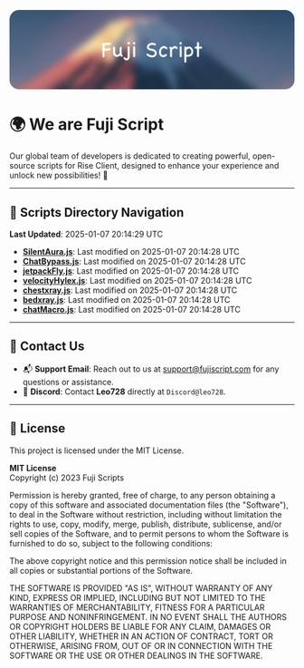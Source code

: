 ![Banner](.github/b.webp)

# 🌍 **We are Fuji Script**

Our global team of developers is dedicated to creating powerful, open-source scripts for Rise Client, designed to enhance your experience and unlock new possibilities! 🌟

---
<!-- SCRIPTS_NAVIGATION_START -->
## 📂 **Scripts Directory Navigation**

**Last Updated**: 2025-01-07 20:14:29 UTC

- **[SilentAura.js](scripts/SilentAura.js)**: Last modified on 2025-01-07 20:14:28 UTC
- **[ChatBypass.js](scripts/ChatBypass.js)**: Last modified on 2025-01-07 20:14:28 UTC
- **[jetpackFly.js](scripts/jetpackFly.js)**: Last modified on 2025-01-07 20:14:28 UTC
- **[velocityHylex.js](scripts/velocityHylex.js)**: Last modified on 2025-01-07 20:14:28 UTC
- **[chestxray.js](scripts/chestxray.js)**: Last modified on 2025-01-07 20:14:28 UTC
- **[bedxray.js](scripts/bedxray.js)**: Last modified on 2025-01-07 20:14:28 UTC
- **[chatMacro.js](scripts/chatMacro.js)**: Last modified on 2025-01-07 20:14:28 UTC

<!-- SCRIPTS_NAVIGATION_END -->

---

## 💬 **Contact Us**  
- 📬 **Support Email**: Reach out to us at [support@fujiscript.com](mailto:support@fujiscript.com) for any questions or assistance.  
- 💬 **Discord**: Contact **Leo728** directly at `Discord@leo728`.

---

## 📜 **License**

This project is licensed under the MIT License.  

**MIT License**  
Copyright (c) 2023 Fuji Scripts  

Permission is hereby granted, free of charge, to any person obtaining a copy of this software and associated documentation files (the "Software"), to deal in the Software without restriction, including without limitation the rights to use, copy, modify, merge, publish, distribute, sublicense, and/or sell copies of the Software, and to permit persons to whom the Software is furnished to do so, subject to the following conditions:  

The above copyright notice and this permission notice shall be included in all copies or substantial portions of the Software.  

THE SOFTWARE IS PROVIDED "AS IS", WITHOUT WARRANTY OF ANY KIND, EXPRESS OR IMPLIED, INCLUDING BUT NOT LIMITED TO THE WARRANTIES OF MERCHANTABILITY, FITNESS FOR A PARTICULAR PURPOSE AND NONINFRINGEMENT. IN NO EVENT SHALL THE AUTHORS OR COPYRIGHT HOLDERS BE LIABLE FOR ANY CLAIM, DAMAGES OR OTHER LIABILITY, WHETHER IN AN ACTION OF CONTRACT, TORT OR OTHERWISE, ARISING FROM, OUT OF OR IN CONNECTION WITH THE SOFTWARE OR THE USE OR OTHER DEALINGS IN THE SOFTWARE.  
